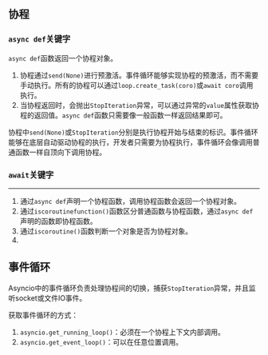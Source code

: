 ## 协程

### `async def`关键字

`async def`函数返回一个协程对象。



1. 协程通过`send(None)`进行预激活。事件循环能够实现协程的预激活，而不需要手动执行。所有的协程可以通过`loop.create_task(coro)`或`await coro`调用执行。
2. 当协程返回时，会抛出`StopIteration`异常，可以通过异常的`value`属性获取协程的返回值。`async def`函数只需要像一般函数一样返回结果即可。



协程中`send(None)`或`StopIteration`分别是执行协程开始与结束的标识。事件循环能够在底层自动驱动协程的执行，开发者只需要为协程执行，事件循环会像调用普通函数一样自顶向下调用协程。



### `await`关键字



---

1. 通过`async def`声明一个协程函数，调用协程函数会返回一个协程对象。
2. 通过`iscoroutinefunction()`函数区分普通函数与协程函数，通过`async def`声明的函数即协程函数。
3. 通过`iscoroutine()`函数判断一个对象是否为协程对象。
4. 



## 事件循环

Asyncio中的事件循环负责处理协程间的切换，捕获`StopIteration`异常，并且监听socket或文件IO事件。

获取事件循环的方式：

1. `asyncio.get_running_loop()`：必须在一个协程上下文内部调用。
2. `asyncio.get_event_loop()`：可以在任意位置调用。